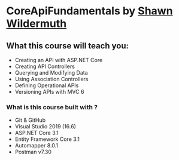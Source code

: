 # CoreApiFundamentals  by  [Shawn Wildermuth](https://app.pluralsight.com/profile/author/shawn-wildermuth)

## What this course will teach you:
- Creating an API with ASP.NET Core
- Creating API Controllers
- Querying and Modifying Data
- Using Association Controllers
- Defining Operational APIs
- Versioning APIs with MVC 6

### What is this course built with ?
- Git & GitHub
- Visual Studio 2019 (16.6)
- ASP.NET Core 3.1
- Entity Framework Core 3.1
- Automapper 8.0.1
- Postman v7.30
